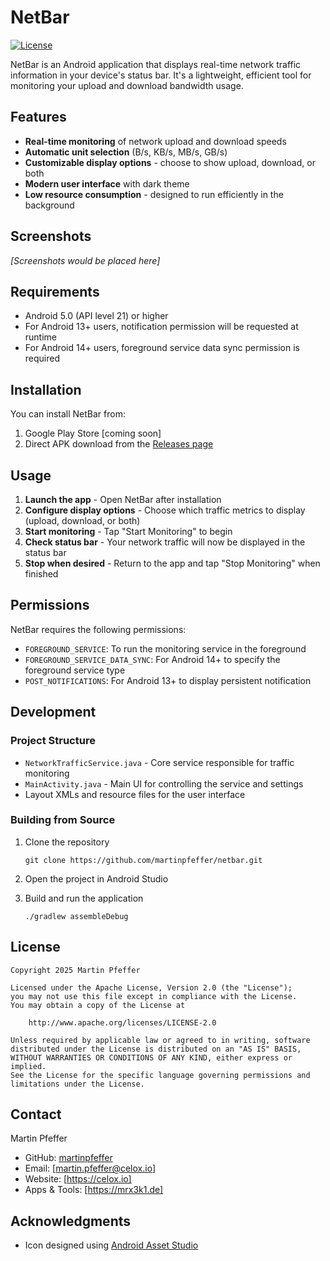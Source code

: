 # NetBar

[![License](https://img.shields.io/badge/License-Apache%202.0-blue.svg)](https://opensource.org/licenses/Apache-2.0)

NetBar is an Android application that displays real-time network traffic information in your
device's status bar. It's a lightweight, efficient tool for monitoring your upload and download
bandwidth usage.

## Features

- **Real-time monitoring** of network upload and download speeds
- **Automatic unit selection** (B/s, KB/s, MB/s, GB/s)
- **Customizable display options** - choose to show upload, download, or both
- **Modern user interface** with dark theme
- **Low resource consumption** - designed to run efficiently in the background

## Screenshots

*[Screenshots would be placed here]*

## Requirements

- Android 5.0 (API level 21) or higher
- For Android 13+ users, notification permission will be requested at runtime
- For Android 14+ users, foreground service data sync permission is required

## Installation

You can install NetBar from:

1. Google Play Store [coming soon]
2. Direct APK download from the [Releases page](https://github.com/martinpfeffer/netbar/releases)

## Usage

1. **Launch the app** - Open NetBar after installation
2. **Configure display options** - Choose which traffic metrics to display (upload, download, or
   both)
3. **Start monitoring** - Tap "Start Monitoring" to begin
4. **Check status bar** - Your network traffic will now be displayed in the status bar
5. **Stop when desired** - Return to the app and tap "Stop Monitoring" when finished

## Permissions

NetBar requires the following permissions:

- `FOREGROUND_SERVICE`: To run the monitoring service in the foreground
- `FOREGROUND_SERVICE_DATA_SYNC`: For Android 14+ to specify the foreground service type
- `POST_NOTIFICATIONS`: For Android 13+ to display persistent notification

## Development

### Project Structure

- `NetworkTrafficService.java` - Core service responsible for traffic monitoring
- `MainActivity.java` - Main UI for controlling the service and settings
- Layout XMLs and resource files for the user interface

### Building from Source

1. Clone the repository
   ```
   git clone https://github.com/martinpfeffer/netbar.git
   ```

2. Open the project in Android Studio

3. Build and run the application
   ```
   ./gradlew assembleDebug
   ```

## License

```
Copyright 2025 Martin Pfeffer

Licensed under the Apache License, Version 2.0 (the "License");
you may not use this file except in compliance with the License.
You may obtain a copy of the License at

    http://www.apache.org/licenses/LICENSE-2.0

Unless required by applicable law or agreed to in writing, software
distributed under the License is distributed on an "AS IS" BASIS,
WITHOUT WARRANTIES OR CONDITIONS OF ANY KIND, either express or implied.
See the License for the specific language governing permissions and
limitations under the License.
```

## Contact

Martin Pfeffer

- GitHub: [martinpfeffer](https://github.com/pepperonas)
- Email: [martin.pfeffer@celox.io]
- Website: [https://celox.io]
- Apps & Tools: [https://mrx3k1.de]

## Acknowledgments

- Icon designed using [Android Asset Studio](https://romannurik.github.io/AndroidAssetStudio/)